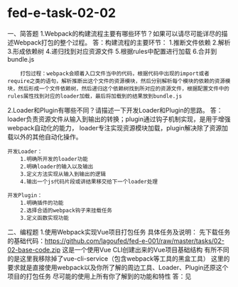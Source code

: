 # fed-e-task-02-02
一、简答题
1.Webpack的构建流程主要有哪些环节？如果可以请尽可能详尽的描述Webpack打包的整个过程。
    答：构建流程的主要环节：
            1.推断文件依赖
            2.解析
            3.形成依赖树
            4.递归找到对应资源文件
            5.根据rules中配置进行加载
            6.合并到bundle.js

        打包过程：webpack会顺着入口文件当中的代码，根据代码中出现的import或者require之类的语句，解析推断出这个文件的资源模块，然后分别解析每个模块的依赖的资源模块，然后形成一个文件依赖树，然后递归这个依赖树找到所对应的资源文件，根据配置文件中的rules属性找到对应的loader加载，最后将加载到的结果放到bundle.js


2.Loader和Plugin有哪些不同？请描述一下开发Loader和Plugin的思路。
    答：loader负责资源文件从输入到输出的转换；plugin通过钩子机制实现，是用于增强webpack自动化的能力，
    loader专注实现资源模块加载，plugin解决除了资源加载以外的其他自动化操作。

    开发Loader：
        1.明确所开发的loader功能
        2.明确loader的输入以及输出
        3.定义方法实现从输入到输出的逻辑
        4.输出一个js代码片段或讲结果移交给下一个loader处理

    开发Plugin：
        1.明确插件的功能
        2.选择合适的webpack钩子来挂载任务
        3.定义函数实现功能

二、编程题
1.使用Webpack实现Vue项目打包任务
具体任务及说明：
    先下载任务的基础代码：https://github.com/lagoufed/fed-e-001/raw/master/tasks/02-02-base-code.zip
    这是一个使用Vue CLI创建出来的Vue项目基础结构
    有所不同的是这里我移除掉了vue-cli-service（包含webpack等工具的黑盒工具）
    这里的要求就是直接使用webpack以及你所了解的周边工具、Loader、Plugin还原这个项目的打包任务
    尽可能的使用上所有你了解到的功能和特性
    答：见
